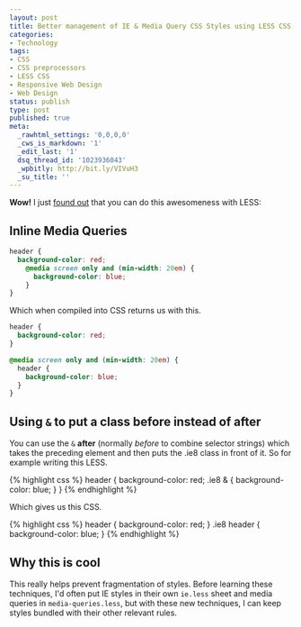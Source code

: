 ```yaml
---
layout: post
title: Better management of IE & Media Query CSS Styles using LESS CSS
categories:
- Technology
tags:
- CSS
- CSS preprocessors
- LESS CSS
- Responsive Web Design
- Web Design
status: publish
type: post
published: true
meta:
  _rawhtml_settings: '0,0,0,0'
  _cws_is_markdown: '1'
  _edit_last: '1'
  dsq_thread_id: '1023936043'
  _wpbitly: http://bit.ly/VIVuH3
  _su_title: ''
---
```

**Wow!** I just [found out](http://alwaystwisted.com/post.php?s=2012-06-05-another-approach-to-mobile-first-css-whilst-supporting-internet-explorer) that you can do this awesomeness with LESS:

## Inline Media Queries

```scss
header {
  background-color: red;
    @media screen only and (min-width: 20em) {
      background-color: blue;
    }
}
```

Which when compiled into CSS returns us with this.

```css
header {
  background-color: red;
}

@media screen only and (min-width: 20em) {
  header {
    background-color: blue;
  }
}
```


## Using `&` to put a class before instead of after

You can use the  `&`  **after** (normally *before* to combine selector strings) which takes the preceding element and then puts the .ie8 class in front of it. So for example writing this LESS.

{% highlight css %}
header {
  background-color: red;
  .ie8 & {
    background-color: blue;
  }
}
{% endhighlight %}

Which gives us this CSS.

{% highlight css %}
header {
  background-color: red;
}
.ie8 header {
  background-color: blue;
}
{% endhighlight %}


## Why this is cool

This really helps prevent fragmentation of styles. Before learning these techniques, I'd often put IE styles in their own `ie.less` sheet and media queries in `media-queries.less`, but with these new techniques, I can keep styles bundled with their other relevant rules.
